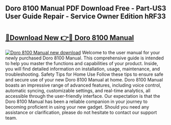 ## Doro 8100 Manual PDF Download Free - Part-US3 User Guide Repair - Service Owner Edition hRF33

# <h2><a href="http://cf12.oget.top/?id=Doro+8100+Manual">🔗Download New 👉🔴 Doro 8100 Manual</a></h2>

[![Doro 8100 Manual new download](https://i.imgur.com/5g1atiW.png)](http://cf12.oget.top/?id=Doro+8100+Manual)
Welcome to the user manual for your newly purchased Doro 8100 Manual. This comprehensive guide is intended to help you master the functions and capabilities of your product. Inside, you will find detailed information on installation, usage, maintenance, and troubleshooting. Safety Tips for Home Use Follow these tips to ensure safe and secure use of your new Doro 8100 Manual at home. Doro 8100 Manual boasts an impressive range of advanced features, including voice control, automatic syncing, customizable settings, and real-time analytics, all accessible through the user-friendly interface. Our expectation is that the Doro 8100 Manual has been a reliable companion in your journey to becoming proficient in using your new gadget. Should you need any assistance or clarification, please do not hesitate to contact our support team.
